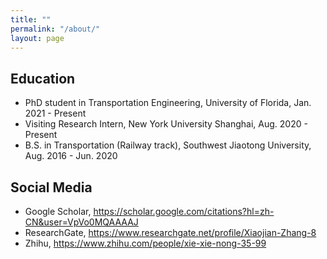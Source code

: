 ```yaml
---
title: ""
permalink: "/about/"
layout: page
---
```


## Education

- PhD student in Transportation Engineering, University of Florida, Jan. 2021 - Present
- Visiting Research Intern, New York University Shanghai, Aug. 2020 - Present
- B.S. in Transportation (Railway track), Southwest Jiaotong University, Aug. 2016 - Jun. 2020

## Social Media

 - Google Scholar, https://scholar.google.com/citations?hl=zh-CN&user=VpVo0MQAAAAJ
 - ResearchGate, https://www.researchgate.net/profile/Xiaojian-Zhang-8
 - Zhihu, https://www.zhihu.com/people/xie-xie-nong-35-99
